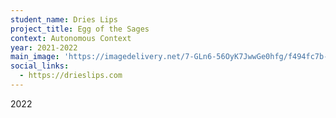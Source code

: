 ```yaml
---
student_name: Dries Lips
project_title: Egg of the Sages
context: Autonomous Context
year: 2021-2022
main_image: 'https://imagedelivery.net/7-GLn6-56OyK7JwwGe0hfg/f494fc7b-f0d2-4e08-42c3-7315fd5e0700'
social_links:
  - https://drieslips.com
---
```


2022
